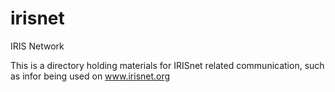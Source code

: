 # irisnet
IRIS Network

This is a directory holding materials for IRISnet related communication, such as infor being used on www.irisnet.org
